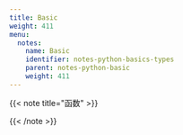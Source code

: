 ```yaml
---
title: Basic
weight: 411
menu:
  notes:
    name: Basic
    identifier: notes-python-basics-types
    parent: notes-python-basic
    weight: 411
---
```

<!-- 基础 -->


{{< note title="函数" >}}

{{< /note >}}
